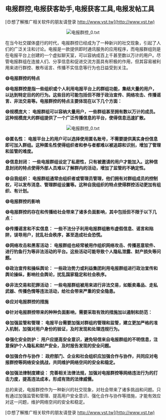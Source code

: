 ## **电报群控,电报获客助手,电报获客工具,电报发帖工具**

[😍想了解推广相关软件的朋友请登录 http://www.vst.tw](http://www.vst.tw)

 <center><img src="https://vst.tw/MP4/tuiguang/png/2.png" alt="电报群控_0.txt"></center>

在当今社交媒体盛行的时代，电报群控已经成为了一种新兴的社交现象，引起了人们的广泛关注和讨论。电报是一款提供即时通讯服务的应用程序，而电报群组则是在电报平台上创建的一个虚拟聊天室，可以容纳成百上千甚至数以万计的用户。尽管电报群组在连接人们、分享信息和促进交流方面具有积极的作用，但其容易被利用来进行群控、散布谣言、传播不实信息等行为也日益受到关注。

**😄电报群控的特点**

**😄电报群控是指一些组织或个人利用电报平台上的群组功能，集结大量的用户，以达到特定目的的行为。这些目的可能包括但不限于政治宣传、网络攻击、传播谣言、非法交易等。电报群控的特点主要体现在以下几个方面：**

**😄规模庞大： 电报群组可以容纳大量用户，一些群组甚至拥有数以万计的成员。这种规模庞大的群组提供了一个广泛传播信息的平台，使得信息迅速扩散。**

 <center><img src="https://vst.tw/MP4/tuiguang/png/3.png" alt="电报群控_0.txt"></center>

**😄匿名性： 电报平台上的用户可以选择使用匿名账号，不需要提供真实身份信息即可加入群组。这种匿名性使得组织者和参与者都难以被追踪和识别，增加了管理和监管的难度。**

**😄信息封闭： 一些电报群组设定了私密性，只有被邀请的用户才能加入。这种信息封闭的特点使得外部人员难以了解群内的活动，增加了监管的不确定性。**

**😄自我组织： 电报群组通常由组织者或管理员管理，他们拥有对群组成员的控制权，可以发布消息、管理群组设置等。这种自我组织的特点使得群控活动更加有组织、有计划。**

**😄电报群控的影响**

**😄电报群控的存在和传播给社会带来了诸多负面影响，其中包括但不限于以下几点：**

**😄传播谣言和不实信息： 一些不法分子利用电报群组散布虚假信息、谣言和陷阱，误导用户，扰乱社会秩序，甚至造成社会恐慌。**

**😄网络攻击和黑客活动： 电报群组也经常被用作组织网络攻击、传播恶意软件、进行钓鱼行为等非法活动的平台。这些活动可能导致个人隐私泄露、财产损失等问题。**

**😄政治宣传和操纵舆论： 一些政治势力或利益集团利用电报群组进行政治宣传和舆论操纵，影响社会舆论，扰乱国家稳定和社会秩序。**

**😄非法交易和犯罪活动： 一些电报群组被用来进行非法交易，如贩卖毒品、走私武器、传播色情等违法活动，给社会带来严重的安全隐患。**

**😄应对电报群控的措施**

**😄针对电报群控带来的种种负面影响，需要采取有效的措施加以遏制和防范：**

**😄加强监管和管理： 电报平台需要加强对群组的管理和监管，建立更加严格的准入机制，加强对用户身份的验证，及时发现和处理违规行为。**

**😄强化安全防护： 用户应提高安全意识，避免轻信来自电报群组的不明信息，注意保护个人隐私和财产安全，及时报告发现的安全问题。**

**😄加强合作与协作： 政府部门、企业和社会组织应加强合作与协作，共同应对电报群控等网络安全挑战，共同维护网络空间的安全和稳定。**

**😄加强法律制度建设： 完善相关法律法规，加强对电报群控等网络违法行为的打击力度，提高违法成本，形成有效的法律威慑。**

总的来说，电报群控作为一种新兴的社交现象，对社会带来了诸多挑战和问题。只有通过加强监管和管理、提高用户安全意识、强化合作与协作等措施，才能有效应对这一问题，维护网络空间的安全和稳定。

[😍想了解推广相关软件的朋友请登录 http://www.vst.tw](http://www.vst.tw)



